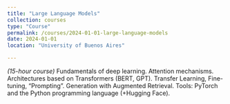```yaml
---
title: "Large Language Models"
collection: courses
type: "Course"
permalink: /courses/2024-01-01-large-language-models
date: 2024-01-01
location: "University of Buenos Aires"

---
```


*(15-hour course)* Fundamentals of deep learning. Attention mechanisms. Architectures based on Transformers (BERT, GPT). Transfer Learning, Fine-tuning, “Prompting”. Generation with Augmented Retrieval. Tools: PyTorch and the Python programming language (+Hugging Face).
